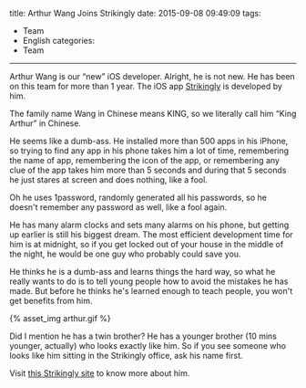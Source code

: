 title: Arthur Wang Joins Strikingly
date: 2015-09-08 09:49:09
tags:
- Team
- English
categories:
- Team
---

Arthur Wang is our “new” iOS developer. Alright, he is not new.  He has been on this team for more than 1 year. The iOS app [Strikingly](https://itunes.apple.com/us/app/strikingly/id892299884?mt=8) is developed by him.

The family name Wang in Chinese means KING, so we literally call him “King Arthur” in Chinese.

<!-- more -->

He seems like a dumb-ass. He installed more than 500 apps in his iPhone, so trying to find any app in his phone takes him a lot of time, remembering the name of app, remembering the icon of the app, or remembering any clue of the app takes him more than 5 seconds and during that 5 seconds he just stares at screen and does nothing, like a fool.

Oh he uses 1password, randomly generated all his passwords, so he doesn't remember any password as well, like a fool again.

He has many alarm clocks and sets many alarms on his phone, but getting up earlier is still his biggest dream. The most efficient development time for him is at midnight, so if you get locked out of your house in the middle of the night, he would be one guy who probably could save you.

He thinks he is a dumb-ass and learns things the hard way, so what he really wants to do is to tell young people how to avoid the mistakes he has made. But before he thinks he's learned enough to teach people, you won't get benefits from him.

{% asset_img arthur.gif %}

Did I mention he has a twin brother? He has a younger brother (10 mins younger, actually) who looks exactly like him. So if you see someone who looks like him sitting in the Strikingly office, ask his name first.

Visit [this Strikingly site](http://arthurwxy.strikingly.com/) to know more about him.
